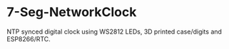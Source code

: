 # 7-Seg-NetworkClock
NTP synced digital clock using WS2812 LEDs, 3D printed case/digits and ESP8266/RTC.

